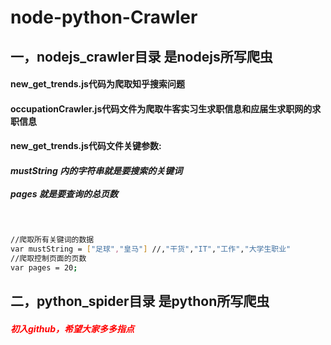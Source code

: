 # node-python-Crawler

<h2>一，nodejs_crawler目录 是nodejs所写爬虫</h2>
<h4>new_get_trends.js代码为爬取知乎搜索问题<br></h4>
<h4>occupationCrawler.js代码文件为爬取牛客实习生求职信息和应届生求职网的求职信息<br></h4>

<h4>new_get_trends.js代码文件关键参数:<br></h4>
<h5>mustString 内的字符串就是要搜索的关键词<br><br>pages 就是要查询的总页数</h5>　　
 
 ``` bash
//爬取所有关键词的数据
var mustString = ["足球","皇马"] //,"干货","IT","工作","大学生职业"
//爬取控制页面的页数
var pages = 20;

```
 
<h2>二，python_spider目录 是python所写爬虫</h2>


<h5 style="color:red">初入github，希望大家多多指点</h5>
